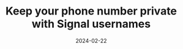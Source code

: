 ---
title: "Keep your phone number private with Signal usernames"
date: 2024-02-22
externalLink: https://signal.org/blog/phone-number-privacy-usernames/
---